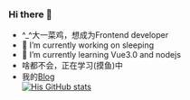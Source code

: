 ### Hi there 👋

- ^_^大一菜鸡，想成为Frontend developer
- 🔭 I’m currently working on sleeping
- 🌱 I’m currently learning Vue3.0 and nodejs
- 啥都不会，正在学习(摸鱼)中  
- 我的[Blog](https://waakemeup.ren)  
[![His GitHub stats](https://github-readme-stats.vercel.app/api?username=waakemeup)](https://github.com/anuraghazra/github-readme-stats)
  
